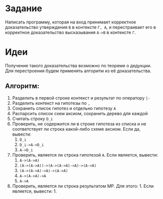 # Задание
Написать программу, которая на вход принимает корректное доказательство утверждения `В` в контексте `Г, А`, 
и перестраивает его в корректное доказательство высказывания `A->B` в контексте `Г`.

# Идеи
Получение такого доказательства возможно по теореме о дедукции.
Для перестроения будем применять алгоритм из её доказательства.

## Алгоритм:
1. Разделить в первой строке контекст и результат по оператору `|-`
2. Разделить контекст на гипотезы по `,`
3. Сохранить список гипотез и отдельно гипотезу `A`
4. Распарсить список схем аксиом, сохранить дерево для каждой
5. Считать строку `D_i`
6. Проверить, не содержится ли в строке гипотеза из списка и не соответствует ли строка какой-либо схеме аксиом. Если да, вывести:
   1. `D_i`
   2. `D_i->A->D_i`
   3. `A->D_i`
7. Проверить, является ли строка гипотезой `A`. Если является, вывести:
   1. `A->(A->A)`
   2. `(A->(A->A))->(A->(A->A)->A)->(A->A)`
   3. `(A->(A->A)->A)->(A->A)`
   4. `A->(A->A)->A`
   5. `A->A`
8. Проверить, является ли строка результатом MP. Для этого:
   1. 
   Если является, вывести:
   1. 
   